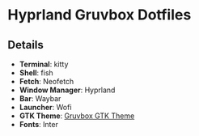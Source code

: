 # Hyprland Gruvbox Dotfiles

## Details

- **Terminal**: kitty
- **Shell**: fish
- **Fetch**: Neofetch
- **Window Manager**: Hyprland
- **Bar**: Waybar
- **Launcher**: Wofi
- **GTK Theme**: [Gruvbox GTK Theme](https://github.com/Fausto-Korpsvart/Gruvbox-GTK-Theme)
- **Fonts**: Inter
